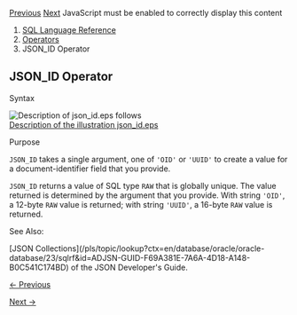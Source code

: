 [Previous](value-expressions-graph_table.md) [Next](Expressions.md)
JavaScript must be enabled to correctly display this content

  1. [SQL Language Reference ](index.md)
  2. [ Operators](Operators.md)
  3. JSON_ID Operator

## JSON_ID Operator

Syntax

  

![Description of json_id.eps
follows](https://docs.oracle.com/en/database/oracle/oracle-database/23/sqlrf/img/json_id.gif)  
[Description of the illustration json_id.eps](img_text/json_id.md)

  

Purpose

`JSON_ID` takes a single argument, one of `'OID'` or `'UUID'` to create a
value for a document-identifier field that you provide.

`JSON_ID` returns a value of SQL type `RAW` that is globally unique. The value
returned is determined by the argument that you provide. With string `'OID'`,
a 12-byte `RAW` value is returned; with string `'UUID'`, a 16-byte `RAW` value
is returned.

See Also:

[JSON Collections](/pls/topic/lookup?ctx=en/database/oracle/oracle-
database/23/sqlrf&id=ADJSN-GUID-F69A381E-7A6A-4D18-A148-B0C541C174BD) of the
JSON Developer's Guide.


[← Previous](value-expressions-graph_table.md)

[Next →](Expressions.md)

